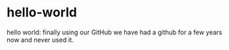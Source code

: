 # hello-world
hello world: finally using our GitHub
we have had a github for a few years now and never used it.
